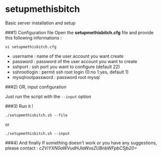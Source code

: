 # setupmethisbitch
Basic server installation and setup

###1) Configuration file
Open the **setupmethisbitch.cfg** file and provide this following informations :

`vi setupmethisbitch.cfg`

- username : name of the user account you want create
- password : password of the user account you want to create
- sshport : ssh port you want to configure (default 22)
- sshrootlogin : permit ssh root login (0:no 1:yes, default 1)
- mysqlrootpassword : password root mysql

###2) OR, input configuration

Just run the script with the `--input` option

###3) Run it !

`./setupmethisbitch.sh --file`

or

`./setupmethisbitch.sh --input`


###4) And finally
If something doesn't work or you have any suggestions, please contact : 
*c2ViYXN0aWVudHJlaWxsZUBnbWFpbC5jb20=*
